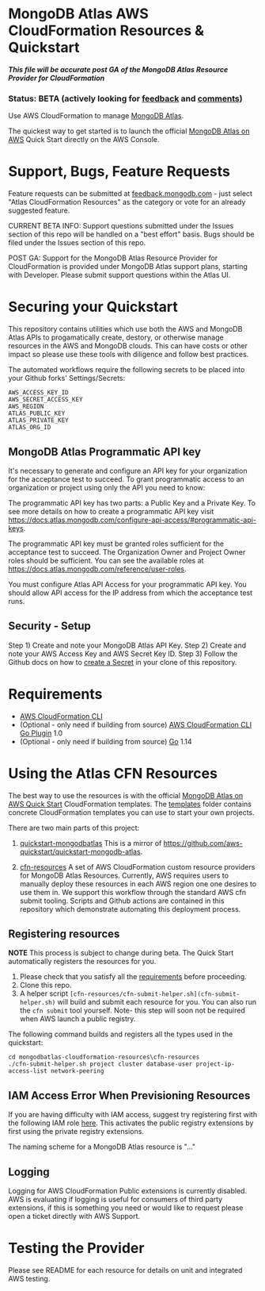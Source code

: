 # MongoDB Atlas AWS CloudFormation Resources & Quickstart

***This file will be accurate post GA of the MongoDB Atlas Resource Provider for CloudFormation***

### Status: BETA (actively looking for [feedback](https://feedback.mongodb.com/forums/924145-atlas/category/392596-atlas-cloudformation-resources) and [comments](https://github.com/mongodb/mongodbatlas-cloudformation-resources/issues/new))

Use AWS CloudFormation to manage [MongoDB Atlas](https://www.mongodb.com/cloud/atlas).

The quickest way to get started is to launch the official [MongoDB Atlas on AWS](https://aws.amazon.com/quickstart/architecture/mongodb-atlas/) Quick Start directly on the AWS Console.

# Support, Bugs, Feature Requests

Feature requests can be submitted at [feedback.mongodb.com](https://feedback.mongodb.com/forums/924145-atlas/category/392596-atlas-cloudformation-resources) - just select "Atlas CloudFormation Resources" as the category or vote for an already suggested feature.

CURRENT BETA INFO: Support questions submitted under the Issues section of this repo will be handled on a "best effort" basis.
Bugs should be filed under the Issues section of this repo.

POST GA: Support for the MongoDB Atlas Resource Provider for CloudFormation is provided under MongoDB Atlas support plans, starting with Developer. Please submit support questions within the Atlas UI. 

# Securing your Quickstart

This repository contains utilities which use both the AWS and MongoDB Atlas APIs to progamatically create, destory, or otherwise manage resources in the AWS and MongoDB clouds. This can have costs or other impact so please use these tools with diligence and follow best practices. 

The automated workflows require the following secrets to be placed into your Github forks' Settings/Secrets:

```
AWS_ACCESS_KEY_ID
AWS_SECRET_ACCESS_KEY
AWS_REGION
ATLAS_PUBLIC_KEY
ATLAS_PRIVATE_KEY
ATLAS_ORG_ID
```

## MongoDB Atlas Programmatic API key
It's necessary to generate and configure an API key for your organization for the acceptance test to succeed. To grant programmatic access to an organization or project using only the API you need to know:

The programmatic API key has two parts: a Public Key and a Private Key. To see more details on how to create a programmatic API key visit https://docs.atlas.mongodb.com/configure-api-access/#programmatic-api-keys.

The programmatic API key must be granted roles sufficient for the acceptance test to succeed. The Organization Owner and Project Owner roles should be sufficient. You can see the available roles at https://docs.atlas.mongodb.com/reference/user-roles.

You must configure Atlas API Access for your programmatic API key. You should allow API access for the IP address from which the acceptance test runs.

## Security - Setup 

Step 1) Create and note your MongoDB Atlas API Key.
Step 2) Create and note your AWS Access Key and AWS Secret Key ID.
Step 3) Follow the Github docs on how to [create a Secret](https://docs.github.com/en/actions/configuring-and-managing-workflows/creating-and-storing-encrypted-secrets#creating-encrypted-secrets-for-a-repository) in your clone of this repository.

# Requirements

- [AWS CloudFormation CLI](https://github.com/aws-cloudformation/cloudformation-cli) 
- (Optional - only need if building from source) [AWS CloudFormation CLI Go Plugin](https://github.com/aws-cloudformation/cloudformation-cli-go-plugin/) 1.0
- (Optional - only need if building from source) [Go](https://golang.org/doc/install) 1.14 


# Using the Atlas CFN Resources 

The best way to use the resources is with the official [MongoDB Atlas on AWS Quick Start](https://github.com/aws-quickstart/quickstart-mongodb-atlas) CloudFormation templates. The [templates](https://github.com/aws-quickstart/quickstart-mongodb-atlas/templates) folder contains concrete CloudFormation templates you can use to start your own projects.

There are two main parts of this project:

1. [quickstart-mongodbatlas](quickstart-mongodbatlas) This is a mirror of https://github.com/aws-quickstart/quickstart-mongodb-atlas. 

2. [cfn-resources](cfn-resources) A set of AWS CloudFormation custom resource providers for MongoDB Atlas Resources. Currently, AWS requires users to manually deploy these resources in each AWS region one one desires to use them in. We support this workflow through the standard AWS cfn submit tooling. Scripts and Github actions are contained in this repository which demonstrate automating this deployment process.


## Registering resources 

__NOTE__ This process is subject to change during beta. The Quick Start automatically registers the resources for you.

1. Please check that you satisfy all the [requirements](#Requirements) before proceeding.
2. Clone this repo. 
3. A helper script `[cfn-resources/cfn-submit-helper.sh](cfn-submit-helper.sh)` will build and submit each resource for you. You can also run the `cfn submit` tool yourself. Note- this step will soon not be required when AWS launch a public registry. 

The following command builds and registers all the types used in the quickstart:

```
cd mongodbatlas-cloudformation-resources\cfn-resources
./cfn-submit-helper.sh project cluster database-user project-ip-access-list network-peering
```

## IAM Access Error When Previsioning Resources 
If you are having difficulty with IAM access, suggest try registering first with the following IAM role [here](https://github.com/aws-quickstart/quickstart-mongodb-atlas/blob/main/templates/register-mongodb-atlas-resources.yaml#L217). This activates the public registry extensions by first using the private registry extensions.

The naming scheme  for a MongoDB Atlas resource is "..." 


## Logging 
Logging for AWS CloudFormation Public extensions is currently disabled. AWS is evaluating if logging is useful for consumers of third party extensions, if this is something you need or would like to request please open a ticket directly with AWS Support. 

# Testing the Provider

Please see README for each resource for details on unit and integrated AWS testing.

